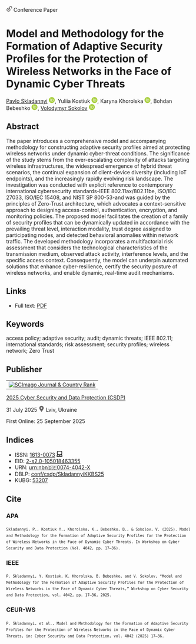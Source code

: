 <img src="/icons/unlock.svg" width="16" height="16"> Conference Paper

# Model and Methodology for the Formation of Adaptive Security Profiles for the Protection of Wireless Networks in the Face of Dynamic Cyber Threats

<a href="https://pavlo-skladannyi.github.io/">Pavlo Skladannyi</a> <a href="https://orcid.org/0000-0002-7775-6039" target="_blank"><img src="/icons/orcid.svg" width="16" height="16"></a>,
Yuliia Kostiuk <a href="https://orcid.org/0000-0001-5423-0985" target="_blank"><img src="/icons/orcid.svg" width="16" height="16"></a>,
Karyna Khorolska <a href="https://orcid.org/0000-0003-3270-4494" target="_blank"><img src="/icons/orcid.svg" width="16" height="16"></a>,
Bohdan Bebeshko <a href="https://orcid.org/0000-0001-6599-0808" target="_blank"><img src="/icons/orcid.svg" width="16" height="16"></a>,
<a href="/">Volodymyr Sokolov</a> <a href="https://orcid.org/0000-0002-9349-7946" target="_blank"><img src="/icons/orcid.svg" width="16" height="16"></a>

## Abstract

The paper introduces a comprehensive model and accompanying methodology for constructing adaptive security profiles aimed at protecting wireless networks under dynamic cyber-threat conditions. The significance of the study stems from the ever-escalating complexity of attacks targeting wireless infrastructures, the widespread emergence of hybrid threat scenarios, the continual expansion of client-device diversity (including IoT endpoints), and the increasingly rapidly evolving risk landscape. The investigation was conducted with explicit reference to contemporary international cybersecurity standards-IEEE 802.11ax/802.11be, ISO/IEC 27033, ISO/IEC 15408, and NIST SP 800-53-and was guided by the principles of Zero-Trust architecture, which advocates a context-sensitive approach to designing access-control, authentication, encryption, and monitoring policies. The proposed model facilitates the creation of a family of security profiles that can be dynamically updated in accordance with the prevailing threat level, interaction modality, trust degree assigned to participating nodes, and detected behavioral anomalies within network traffic. The developed methodology incorporates a multifactorial risk assessment that considers the technological characteristics of the transmission medium, observed attack activity, interference levels, and the specific access context. Consequently, the model can underpin automated solutions that enhance cyber-resilience, certify the security posture of wireless networks, and enable dynamic, real-time audit mechanisms.

## Links

* Full text: [PDF](https://ceur-ws.org/Vol-4042/paper2.pdf)

## Keywords

access policy; adaptive security; audit; dynamic threats; IEEE 802.11; international standards; risk assessment; security profiles; wireless network; Zero Trust

## Publisher

<table>
<tr>
<td>
<a href="https://www.scimagojr.com/journalsearch.php?q=21100218356&amp;tip=sid&amp;exact=no" title="SCImago Journal &amp; Country Rank"><img border="0" src="https://corsproxy.io/?https://www.scimagojr.com/journal_img.php?id=21100218356" alt="SCImago Journal &amp; Country Rank"  /></a>
</td>
</tr>
</table>

[2025 Cyber Security and Data Protection (CSDP)](https://ceur-ws.org/Vol-4042/)

31 July 2025 <img src="/icons/location-pin.svg" width="16" height="16"> Lviv, Ukraine

First Online: 25 September 2025

## Indices

* ISSN: [1613-0073](https://portal.issn.org/resource/ISSN/1613-0073) <img src="/icons/online.svg" width="16" height="16">
* EID: [2-s2.0-105018463355](http://www.scopus.com/record/display.url?origin=inward&eid=2-s2.0-105018463355)
* URN: [urn:nbn:de:0074-4042-X](https://nbn-resolving.org/xml/urn:nbn:de:0074-4042-X)
* DBLP: [conf/csdp/SkladannyiKKBS25](https://dblp.org/rec/conf/csdp/SkladannyiKKBS25)
* KUBG: [53207](http://elibrary.kubg.edu.ua/id/eprint/53207/)

## Cite

### APA

<small>`Skladannyi, P., Kostiuk Y., Khorolska, K., Bebeshko, B., & Sokolov, V. (2025). Model and Methodology for the Formation of Adaptive Security Profiles for the Protection of Wireless Networks in the Face of Dynamic Cyber Threats. In Workshop on Cyber Security and Data Protection (Vol. 4042, pp. 17–36).`</small>

### IEEE

<small>`P. Skladannyi, Y. Kostiuk, K. Khorolska, B. Bebeshko, and V. Sokolov, “Model and Methodology for the Formation of Adaptive Security Profiles for the Protection of Wireless Networks in the Face of Dynamic Cyber Threats,” Workshop on Cyber Security and Data Protection, vol. 4042, pp. 17–36, 2025.`</small>

### CEUR-WS

<small>`P. Skladannyi, et al., Model and Methodology for the Formation of Adaptive Security Profiles for the Protection of Wireless Networks in the Face of Dynamic Cyber Threats, in: Cyber Security and Data Protection, vol. 4042 (2025) 17–36.`</small>